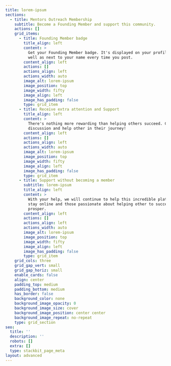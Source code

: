 ```yaml
---
title: lorem-ipsum
sections:
  - title: Mentors Outreach Membership
    subtitle: Become a Founding Member and support this community.
    actions: []
    grid_items:
      - title: Founding Member badge
        title_align: left
        content: >
          Get your Founding Member badge. It's displayed on your profile, as
          well as next to your name every time you post.
        content_align: left
        actions: []
        actions_align: left
        actions_width: auto
        image_alt: lorem-ipsum
        image_position: top
        image_width: fifty
        image_align: left
        image_has_padding: false
        type: grid_item
      - title: Receive extra attention and Support
        title_align: left
        content: >
          There's nothing more rewarding than helping others succeed. Create
          discussion and help other in their journey!
        content_align: left
        actions: []
        actions_align: left
        actions_width: auto
        image_alt: lorem-ipsum
        image_position: top
        image_width: fifty
        image_align: left
        image_has_padding: false
        type: grid_item
      - title: Support without becoming a member
        subtitle: lorem-ipsum
        title_align: left
        content: >
          With your help, we will continue to help this incredible platform to
          stay online and those passionate about helping other to succeed and to
          prosper.
        content_align: left
        actions: []
        actions_align: left
        actions_width: auto
        image_alt: lorem-ipsum
        image_position: top
        image_width: fifty
        image_align: left
        image_has_padding: false
        type: grid_item
    grid_cols: three
    grid_gap_vert: small
    grid_gap_horiz: small
    enable_cards: false
    align: center
    padding_top: medium
    padding_bottom: medium
    has_border: false
    background_color: none
    background_image_opacity: 0
    background_image_size: cover
    background_image_position: center center
    background_image_repeat: no-repeat
    type: grid_section
seo:
  title: ''
  description: ''
  robots: []
  extra: []
  type: stackbit_page_meta
layout: advanced
---
```

